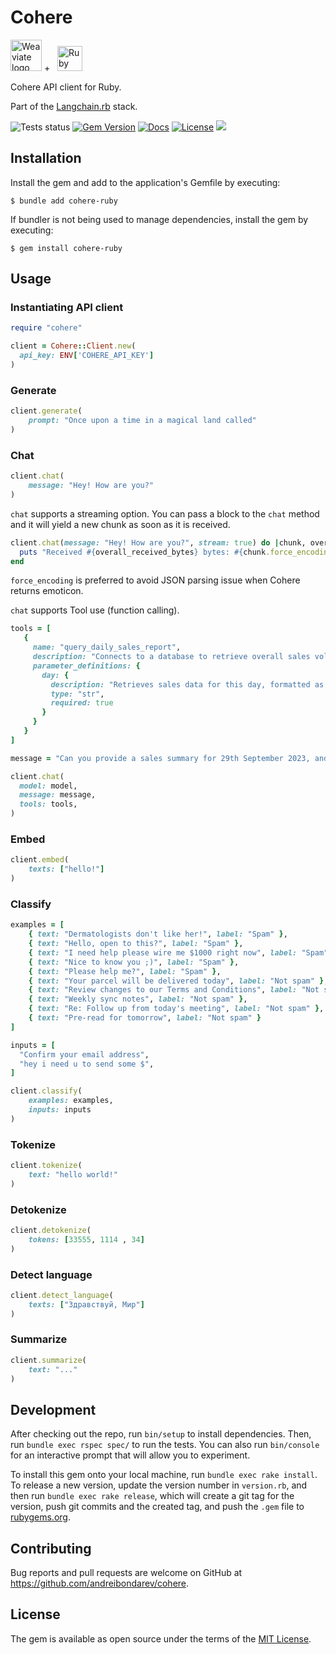 # Cohere

<p>
    <img alt='Weaviate logo' src='https://static.wikia.nocookie.net/logopedia/images/d/d4/Cohere_2023.svg/revision/latest?cb=20230419182227' height='50' />
    +&nbsp;&nbsp;
    <img alt='Ruby logo' src='https://user-images.githubusercontent.com/541665/230231593-43861278-4550-421d-a543-fd3553aac4f6.png' height='40' />
</p>

Cohere API client for Ruby.

Part of the [Langchain.rb](https://github.com/andreibondarev/langchainrb) stack.

![Tests status](https://github.com/andreibondarev/cohere-ruby/actions/workflows/ci.yml/badge.svg)
[![Gem Version](https://badge.fury.io/rb/cohere-ruby.svg)](https://badge.fury.io/rb/cohere-ruby)
[![Docs](http://img.shields.io/badge/yard-docs-blue.svg)](http://rubydoc.info/gems/cohere-ruby)
[![License](https://img.shields.io/badge/license-MIT-green.svg)](https://github.com/andreibondarev/cohere-ruby/blob/main/LICENSE.txt)
[![](https://dcbadge.vercel.app/api/server/WDARp7J2n8?compact=true&style=flat)](https://discord.gg/WDARp7J2n8)

## Installation

Install the gem and add to the application's Gemfile by executing:

    $ bundle add cohere-ruby

If bundler is not being used to manage dependencies, install the gem by executing:

    $ gem install cohere-ruby

## Usage

### Instantiating API client

```ruby
require "cohere"

client = Cohere::Client.new(
  api_key: ENV['COHERE_API_KEY']
)
```

### Generate

```ruby
client.generate(
    prompt: "Once upon a time in a magical land called"
)
```

### Chat

```ruby
client.chat(
    message: "Hey! How are you?"
)
```

`chat` supports a streaming option. You can pass a block to the `chat` method and it will yield a new chunk as soon as it is received.

```ruby
client.chat(message: "Hey! How are you?", stream: true) do |chunk, overall_received_bytes|
  puts "Received #{overall_received_bytes} bytes: #{chunk.force_encoding(Encoding::UTF_8)}"
end
```

`force_encoding` is preferred to avoid JSON parsing issue when Cohere returns emoticon.

`chat` supports Tool use (function calling).

```ruby
tools = [
   {
     name: "query_daily_sales_report",
     description: "Connects to a database to retrieve overall sales volumes and sales information for a given day.",
     parameter_definitions: {
       day: {
         description: "Retrieves sales data for this day, formatted as YYYY-MM-DD.",
         type: "str",
         required: true
       }
     }
   }
]

message = "Can you provide a sales summary for 29th September 2023, and also give me some details about the products in the 'Electronics' category, for example their prices and stock levels?"

client.chat(
  model: model,
  message: message,
  tools: tools,
)
```



### Embed

```ruby
client.embed(
    texts: ["hello!"]
)
```

### Classify

```ruby
examples = [
    { text: "Dermatologists don't like her!", label: "Spam" },
    { text: "Hello, open to this?", label: "Spam" },
    { text: "I need help please wire me $1000 right now", label: "Spam" },
    { text: "Nice to know you ;)", label: "Spam" },
    { text: "Please help me?", label: "Spam" },
    { text: "Your parcel will be delivered today", label: "Not spam" },
    { text: "Review changes to our Terms and Conditions", label: "Not spam" },
    { text: "Weekly sync notes", label: "Not spam" },
    { text: "Re: Follow up from today's meeting", label: "Not spam" },
    { text: "Pre-read for tomorrow", label: "Not spam" }
]

inputs = [
  "Confirm your email address",
  "hey i need u to send some $",
]

client.classify(
    examples: examples,
    inputs: inputs
)
```

### Tokenize

```ruby
client.tokenize(
    text: "hello world!"
)
```

### Detokenize

```ruby
client.detokenize(
    tokens: [33555, 1114 , 34]
)
```

### Detect language

```ruby
client.detect_language(
    texts: ["Здравствуй, Мир"]
)
```

### Summarize

```ruby
client.summarize(
    text: "..."
)
```

## Development

After checking out the repo, run `bin/setup` to install dependencies. Then, run `bundle exec rspec spec/` to run the tests. You can also run `bin/console` for an interactive prompt that will allow you to experiment.

To install this gem onto your local machine, run `bundle exec rake install`. To release a new version, update the version number in `version.rb`, and then run `bundle exec rake release`, which will create a git tag for the version, push git commits and the created tag, and push the `.gem` file to [rubygems.org](https://rubygems.org).

## Contributing

Bug reports and pull requests are welcome on GitHub at https://github.com/andreibondarev/cohere.

## License

The gem is available as open source under the terms of the [MIT License](https://opensource.org/licenses/MIT).
